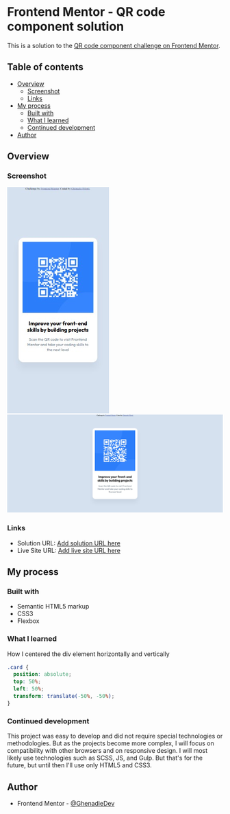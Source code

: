 # Frontend Mentor - QR code component solution

This is a solution to the [QR code component challenge on Frontend Mentor](https://www.frontendmentor.io/challenges/qr-code-component-iux_sIO_H).

## Table of contents

- [Overview](#overview)
  - [Screenshot](#screenshot)
  - [Links](#links)
- [My process](#my-process)
  - [Built with](#built-with)
  - [What I learned](#what-i-learned)
  - [Continued development](#continued-development)
- [Author](#author)

## Overview

### Screenshot

![](./images/mobile.jpg)
![](./images/screenshot-2025-02-10-12-49-58.jpg)

### Links

- Solution URL: [Add solution URL here](https://your-solution-url.com)
- Live Site URL: [Add live site URL here](https://ghenadiedev.github.io/QR-code-component/)

## My process

### Built with

- Semantic HTML5 markup
- CSS3
- Flexbox

### What I learned

How I centered the div element horizontally and vertically

```css
.card {
  position: absolute;
  top: 50%;
  left: 50%;
  transform: translate(-50%, -50%);
}
```

### Continued development

This project was easy to develop and did not require special technologies or methodologies.
But as the projects become more complex, I will focus on compatibility with other browsers and on responsive design. I will most likely use technologies such as SCSS, JS, and Gulp. 
But that's for the future, but until then I'll use only HTML5 and CSS3.

## Author

- Frontend Mentor - [@GhenadieDev](https://www.frontendmentor.io/profile/GhenadieDev)
